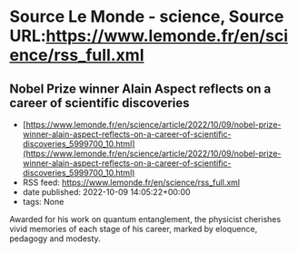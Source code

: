 # Source Le Monde - science, Source URL:https://www.lemonde.fr/en/science/rss_full.xml

## Nobel Prize winner Alain Aspect reflects on a career of scientific discoveries
 - [https://www.lemonde.fr/en/science/article/2022/10/09/nobel-prize-winner-alain-aspect-reflects-on-a-career-of-scientific-discoveries_5999700_10.html](https://www.lemonde.fr/en/science/article/2022/10/09/nobel-prize-winner-alain-aspect-reflects-on-a-career-of-scientific-discoveries_5999700_10.html)
 - RSS feed: https://www.lemonde.fr/en/science/rss_full.xml
 - date published: 2022-10-09 14:05:22+00:00
 - tags: None

Awarded for his work on quantum entanglement, the physicist cherishes vivid memories of each stage of his career, marked by eloquence, pedagogy and modesty.
